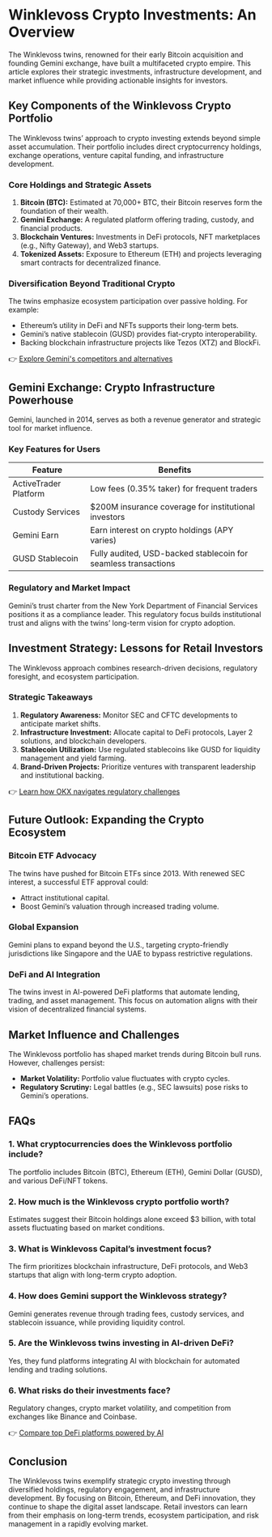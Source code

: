 # Winklevoss Crypto Investments: An Overview  

The Winklevoss twins, renowned for their early Bitcoin acquisition and founding Gemini exchange, have built a multifaceted crypto empire. This article explores their strategic investments, infrastructure development, and market influence while providing actionable insights for investors.  

## Key Components of the Winklevoss Crypto Portfolio  

The Winklevoss twins’ approach to crypto investing extends beyond simple asset accumulation. Their portfolio includes direct cryptocurrency holdings, exchange operations, venture capital funding, and infrastructure development.  

### Core Holdings and Strategic Assets  

1. **Bitcoin (BTC):** Estimated at 70,000+ BTC, their Bitcoin reserves form the foundation of their wealth.  
2. **Gemini Exchange:** A regulated platform offering trading, custody, and financial products.  
3. **Blockchain Ventures:** Investments in DeFi protocols, NFT marketplaces (e.g., Nifty Gateway), and Web3 startups.  
4. **Tokenized Assets:** Exposure to Ethereum (ETH) and projects leveraging smart contracts for decentralized finance.  

### Diversification Beyond Traditional Crypto  

The twins emphasize ecosystem participation over passive holding. For example:  
- Ethereum’s utility in DeFi and NFTs supports their long-term bets.  
- Gemini’s native stablecoin (GUSD) provides fiat-crypto interoperability.  
- Backing blockchain infrastructure projects like Tezos (XTZ) and BlockFi.  

👉 [Explore Gemini's competitors and alternatives](https://bit.ly/okx-bonus)  

## Gemini Exchange: Crypto Infrastructure Powerhouse  

Gemini, launched in 2014, serves as both a revenue generator and strategic tool for market influence.  

### Key Features for Users  

| Feature               | Benefits                          |  
|-----------------------|-----------------------------------|  
| ActiveTrader Platform | Low fees (0.35% taker) for frequent traders |  
| Custody Services      | $200M insurance coverage for institutional investors |  
| Gemini Earn           | Earn interest on crypto holdings (APY varies) |  
| GUSD Stablecoin       | Fully audited, USD-backed stablecoin for seamless transactions |  

### Regulatory and Market Impact  

Gemini’s trust charter from the New York Department of Financial Services positions it as a compliance leader. This regulatory focus builds institutional trust and aligns with the twins’ long-term vision for crypto adoption.  

## Investment Strategy: Lessons for Retail Investors  

The Winklevoss approach combines research-driven decisions, regulatory foresight, and ecosystem participation.  

### Strategic Takeaways  

1. **Regulatory Awareness:** Monitor SEC and CFTC developments to anticipate market shifts.  
2. **Infrastructure Investment:** Allocate capital to DeFi protocols, Layer 2 solutions, and blockchain developers.  
3. **Stablecoin Utilization:** Use regulated stablecoins like GUSD for liquidity management and yield farming.  
4. **Brand-Driven Projects:** Prioritize ventures with transparent leadership and institutional backing.  

👉 [Learn how OKX navigates regulatory challenges](https://bit.ly/okx-bonus)  

## Future Outlook: Expanding the Crypto Ecosystem  

### Bitcoin ETF Advocacy  

The twins have pushed for Bitcoin ETFs since 2013. With renewed SEC interest, a successful ETF approval could:  
- Attract institutional capital.  
- Boost Gemini’s valuation through increased trading volume.  

### Global Expansion  

Gemini plans to expand beyond the U.S., targeting crypto-friendly jurisdictions like Singapore and the UAE to bypass restrictive regulations.  

### DeFi and AI Integration  

The twins invest in AI-powered DeFi platforms that automate lending, trading, and asset management. This focus on automation aligns with their vision of decentralized financial systems.  

## Market Influence and Challenges  

The Winklevoss portfolio has shaped market trends during Bitcoin bull runs. However, challenges persist:  
- **Market Volatility:** Portfolio value fluctuates with crypto cycles.  
- **Regulatory Scrutiny:** Legal battles (e.g., SEC lawsuits) pose risks to Gemini’s operations.  

## FAQs  

### 1. What cryptocurrencies does the Winklevoss portfolio include?  
The portfolio includes Bitcoin (BTC), Ethereum (ETH), Gemini Dollar (GUSD), and various DeFi/NFT tokens.  

### 2. How much is the Winklevoss crypto portfolio worth?  
Estimates suggest their Bitcoin holdings alone exceed $3 billion, with total assets fluctuating based on market conditions.  

### 3. What is Winklevoss Capital’s investment focus?  
The firm prioritizes blockchain infrastructure, DeFi protocols, and Web3 startups that align with long-term crypto adoption.  

### 4. How does Gemini support the Winklevoss strategy?  
Gemini generates revenue through trading fees, custody services, and stablecoin issuance, while providing liquidity control.  

### 5. Are the Winklevoss twins investing in AI-driven DeFi?  
Yes, they fund platforms integrating AI with blockchain for automated lending and trading solutions.  

### 6. What risks do their investments face?  
Regulatory changes, crypto market volatility, and competition from exchanges like Binance and Coinbase.  

👉 [Compare top DeFi platforms powered by AI](https://bit.ly/okx-bonus)  

## Conclusion  

The Winklevoss twins exemplify strategic crypto investing through diversified holdings, regulatory engagement, and infrastructure development. By focusing on Bitcoin, Ethereum, and DeFi innovation, they continue to shape the digital asset landscape. Retail investors can learn from their emphasis on long-term trends, ecosystem participation, and risk management in a rapidly evolving market.  
